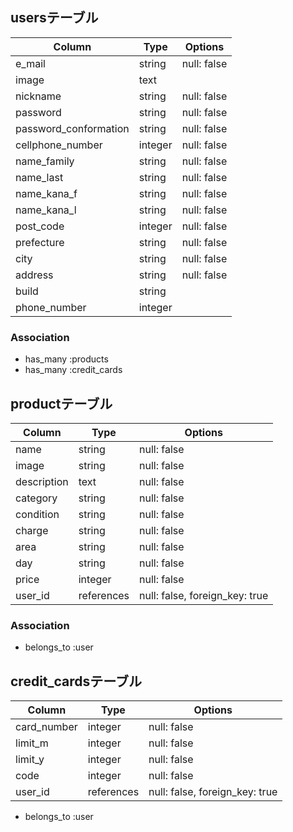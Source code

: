 ## usersテーブル

|Column|Type|Options|
|------|----|-------|
|e_mail|string|null: false|
|image|text|
|nickname|string|null: false|
|password|string|null: false|
|password_conformation|string|null: false|
|cellphone_number|integer|null: false|
|name_family|string|null: false|
|name_last|string|null: false|
|name_kana_f|string|null: false|
|name_kana_l|string|null: false|
|post_code|integer|null: false|
|prefecture|string|null: false|
|city|string|null: false|
|address|string|null: false|
|build|string|
|phone_number|integer|

### Association
- has_many   :products
- has_many   :credit_cards


## productテーブル

|Column|Type|Options|
|------|----|-------|
|name|string|null: false|
|image|string|null: false|
|description|text|null: false|
|category|string|null: false|
|condition|string|null: false|
|charge|string|null: false|
|area|string|null: false|
|day|string|null: false|
|price|integer|null: false|
|user_id|references|null: false, foreign_key: true|

### Association
- belongs_to  :user 

## credit_cardsテーブル

|Column|Type|Options|
|------|----|-------|
|card_number|integer|null: false|
|limit_m|integer|null: false|
|limit_y|integer|null: false|
|code|integer|null: false|
|user_id|references|null: false, foreign_key: true|

- belongs_to  :user 
